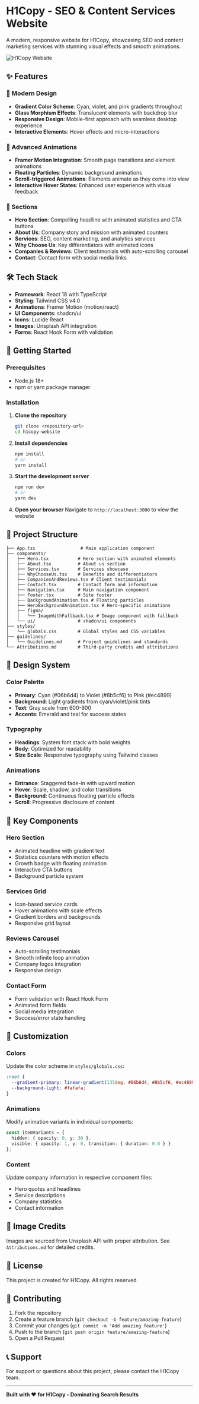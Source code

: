 # H1Copy - SEO & Content Services Website

A modern, responsive website for H1Copy, showcasing SEO and content marketing services with stunning visual effects and smooth animations.

![H1Copy Website](https://images.unsplash.com/photo-1460925895917-afdab827c52f?crop=entropy&cs=tinysrgb&fit=max&fm=jpg&ixid=M3w3Nzg4Nzd8MHwxfHNlYXJjaHwxfHxtb2Rlcm4lMjB3ZWJzaXRlJTIwZGVzaWdufGVufDF8fHx8MTc1ODk5MjMwNHww&ixlib=rb-4.1.0&q=80&w=1200)

## ✨ Features

### 🎨 Modern Design
- **Gradient Color Scheme**: Cyan, violet, and pink gradients throughout
- **Glass Morphism Effects**: Translucent elements with backdrop blur
- **Responsive Design**: Mobile-first approach with seamless desktop experience
- **Interactive Elements**: Hover effects and micro-interactions

### 🚀 Advanced Animations
- **Framer Motion Integration**: Smooth page transitions and element animations
- **Floating Particles**: Dynamic background animations
- **Scroll-triggered Animations**: Elements animate as they come into view
- **Interactive Hover States**: Enhanced user experience with visual feedback

### 📱 Sections
- **Hero Section**: Compelling headline with animated statistics and CTA buttons
- **About Us**: Company story and mission with animated counters
- **Services**: SEO, content marketing, and analytics services
- **Why Choose Us**: Key differentiators with animated icons
- **Companies & Reviews**: Client testimonials with auto-scrolling carousel
- **Contact**: Contact form with social media links

## 🛠️ Tech Stack

- **Framework**: React 18 with TypeScript
- **Styling**: Tailwind CSS v4.0
- **Animations**: Framer Motion (motion/react)
- **UI Components**: shadcn/ui
- **Icons**: Lucide React
- **Images**: Unsplash API integration
- **Forms**: React Hook Form with validation

## 🚀 Getting Started

### Prerequisites
- Node.js 18+ 
- npm or yarn package manager

### Installation

1. **Clone the repository**
   ```bash
   git clone <repository-url>
   cd h1copy-website
   ```

2. **Install dependencies**
   ```bash
   npm install
   # or
   yarn install
   ```

3. **Start the development server**
   ```bash
   npm run dev
   # or
   yarn dev
   ```

4. **Open your browser**
   Navigate to `http://localhost:3000` to view the website

## 📁 Project Structure

```
├── App.tsx                 # Main application component
├── components/
│   ├── Hero.tsx           # Hero section with animated elements
│   ├── About.tsx          # About us section
│   ├── Services.tsx       # Services showcase
│   ├── WhyChooseUs.tsx    # Benefits and differentiators
│   ├── CompaniesAndReviews.tsx # Client testimonials
│   ├── Contact.tsx        # Contact form and information
│   ├── Navigation.tsx     # Main navigation component
│   ├── Footer.tsx         # Site footer
│   ├── BackgroundAnimation.tsx # Floating particles
│   ├── HeroBackgroundAnimation.tsx # Hero-specific animations
│   ├── figma/
│   │   └── ImageWithFallback.tsx # Image component with fallback
│   └── ui/                # shadcn/ui components
├── styles/
│   └── globals.css        # Global styles and CSS variables
├── guidelines/
│   └── Guidelines.md      # Project guidelines and standards
└── Attributions.md        # Third-party credits and attributions
```

## 🎨 Design System

### Color Palette
- **Primary**: Cyan (#06b6d4) to Violet (#8b5cf6) to Pink (#ec4899)
- **Background**: Light gradients from cyan/violet/pink tints
- **Text**: Gray scale from 600-900
- **Accents**: Emerald and teal for success states

### Typography
- **Headings**: System font stack with bold weights
- **Body**: Optimized for readability
- **Size Scale**: Responsive typography using Tailwind classes

### Animations
- **Entrance**: Staggered fade-in with upward motion
- **Hover**: Scale, shadow, and color transitions
- **Background**: Continuous floating particle effects
- **Scroll**: Progressive disclosure of content

## 🧩 Key Components

### Hero Section
- Animated headline with gradient text
- Statistics counters with motion effects
- Growth badge with floating animation
- Interactive CTA buttons
- Background particle system

### Services Grid
- Icon-based service cards
- Hover animations with scale effects
- Gradient borders and backgrounds
- Responsive grid layout

### Reviews Carousel
- Auto-scrolling testimonials
- Smooth infinite loop animation
- Company logos integration
- Responsive design

### Contact Form
- Form validation with React Hook Form
- Animated form fields
- Social media integration
- Success/error state handling

## 🎯 Customization

### Colors
Update the color scheme in `styles/globals.css`:
```css
:root {
  --gradient-primary: linear-gradient(135deg, #06b6d4, #8b5cf6, #ec4899);
  --background-light: #fafafa;
}
```

### Animations
Modify animation variants in individual components:
```typescript
const itemVariants = {
  hidden: { opacity: 0, y: 30 },
  visible: { opacity: 1, y: 0, transition: { duration: 0.8 } }
};
```

### Content
Update company information in respective component files:
- Hero quotes and headlines
- Service descriptions
- Company statistics
- Contact information

## 📸 Image Credits

Images are sourced from Unsplash API with proper attribution. See `Attributions.md` for detailed credits.

## 📄 License

This project is created for H1Copy. All rights reserved.

## 🤝 Contributing

1. Fork the repository
2. Create a feature branch (`git checkout -b feature/amazing-feature`)
3. Commit your changes (`git commit -m 'Add amazing feature'`)
4. Push to the branch (`git push origin feature/amazing-feature`)
5. Open a Pull Request

## 📞 Support

For support or questions about this project, please contact the H1Copy team.

---

**Built with ❤️ for H1Copy - Dominating Search Results**
